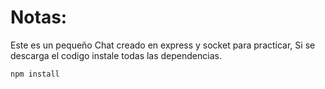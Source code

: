 # Notas:

Este es un pequeño Chat creado en express y socket para practicar, Si se descarga el codigo instale todas las dependencias.

```
npm install
```
